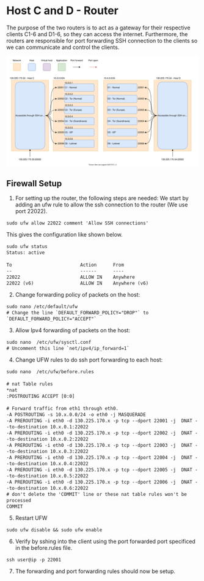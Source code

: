 # Host C and D - Router

The purpose of the two routers is to act as a gateway for their respective clients C1-6 and D1-6, so they can access the internet. Furthermore, the routers are responsible for port forwarding SSH connection to the clients so we can communicate and control the clients.


![Deployment](HostCD-deployment.drawio.svg)

## Firewall Setup
1. For setting up the router, the following steps are needed:
We start by adding an ufw rule to allow the ssh connection to the router (We use port 22022).

```shell
sudo ufw allow 22022 comment 'Allow SSH connections'
```
This gives the configuration like shown below.

```shell
sudo ufw status
Status: active

To                         Action      From
--                         ------      ----            
22022                      ALLOW IN    Anywhere                       
22022 (v6)                 ALLOW IN    Anywhere (v6) 
```


2. Change forwarding policy of packets on the host:
```shell
sudo nano /etc/default/ufw
# Change the line `DEFAULT_FORWARD_POLICY="DROP"` to `DEFAULT_FORWARD_POLICY="ACCEPT"`
```


3. Allow Ipv4 forwarding of packets on the host:
```shell
sudo nano  /etc/ufw/sysctl.conf 
# Uncomment this line `net/ipv4/ip_forward=1` 
```

4. Change UFW rules to do ssh port forwarding to each host:
```shell
sudo nano  /etc/ufw/before.rules 

# nat Table rules
*nat
:POSTROUTING ACCEPT [0:0]

# Forward traffic from eth1 through eth0.
-A POSTROUTING -s 10.x.0.0/24 -o eth0 -j MASQUERADE
-A PREROUTING -i eth0 -d 130.225.170.x -p tcp --dport 22001 -j  DNAT --to-destination 10.x.0.1:22022
-A PREROUTING -i eth0 -d 130.225.170.x -p tcp --dport 22002 -j  DNAT --to-destination 10.x.0.2:22022
-A PREROUTING -i eth0 -d 130.225.170.x -p tcp --dport 22003 -j  DNAT --to-destination 10.x.0.3:22022
-A PREROUTING -i eth0 -d 130.225.170.x -p tcp --dport 22004 -j  DNAT --to-destination 10.x.0.4:22022
-A PREROUTING -i eth0 -d 130.225.170.x -p tcp --dport 22005 -j  DNAT --to-destination 10.x.0.5:22022
-A PREROUTING -i eth0 -d 130.225.170.x -p tcp --dport 22006 -j  DNAT --to-destination 10.x.0.6:22022
# don't delete the 'COMMIT' line or these nat table rules won't be processed
COMMIT
```

5. Restart UFW
```shell
sudo ufw disable && sudo ufw enable
```

6. Verify by sshing into the client using the port forwarded port specificed in the before.rules file.
```shell
ssh user@ip -p 22001
```

7. The forwarding and port forwarding rules should now be setup.